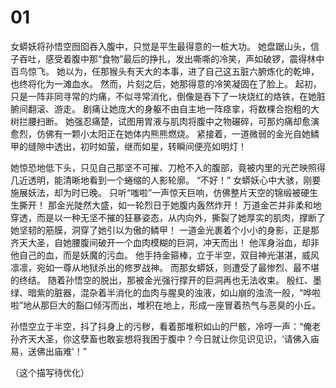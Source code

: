 # 01 


女蟒妖将孙悟空囫囵吞入腹中，只觉是平生最得意的一桩大功。
她盘踞山头，信子吞吐，感受着腹中那“食物”最后的挣扎，发出嘶嘶的冷笑，声如破锣，震得林中百鸟惊飞。
她以为，任那猴头有天大的本事，进了自己这五脏六腑炼化的乾坤，也终将化为一滩血水。
然而，片刻之后，她那得意的冷笑凝固在了脸上。
起初，只是一阵非同寻常的灼痛，不似寻常消化，倒像是吞下了一块烧红的烙铁，在她脏腑间翻滚、游走。
剧痛让她庞大的身躯不由自主地一阵痉挛，将数棵合抱粗的大树拦腰扫断。
她强忍痛楚，试图用胃液与肌肉将腹中之物碾碎，可那灼痛却愈演愈烈，仿佛有一颗小太阳正在她体内熊熊燃烧。
紧接着，一道微弱的金光自她鳞甲的缝隙中透出，初时如萤，继而如星，转瞬间便亮如明灯！

她惊恐地低下头，只见自己那坚不可摧、刀枪不入的腹部，竟被内里的光芒映照得几近透明，能清晰地看到一个蜷缩的人影轮廓。
“不好！”
女蟒妖心中大骇，刚要施展妖法，却为时已晚。
只听“嗤啦”一声惊天巨响，仿佛整片天空的锦缎被硬生生撕开！
那金光陡然大盛，如一轮烈日于她腹内轰然炸开！
万道金芒并非柔和地穿透，而是以一种无坚不摧的狂暴姿态，从内向外，撕裂了她厚实的肌肉，撑断了她坚韧的筋膜，洞穿了她引以为傲的鳞甲！
一道金光裹着个小小的身影，正是那齐天大圣，自她腰腹间破开一个血肉模糊的巨洞，冲天而出！
他浑身浴血，却非他自己的血，而是妖魔的污血。
他手持金箍棒，立于半空，双目神光湛湛，威风凛凛，宛如一尊从地狱杀出的修罗战神。
而那女蟒妖，则遭受了最惨烈、最不堪的终结。
随着孙悟空的脱出，那被金光强行撑开的巨洞再也无法收束。
殷红、墨绿、暗紫的脏器，混杂着半消化的血肉与腥臭的浊液，如山崩的浊流一般，“哗啦啦”地从那巨大的豁口倾泻而出，堆积在地上，形成一座冒着热气与恶臭的小丘。

孙悟空立于半空，抖了抖身上的污秽，看着那堆积如山的尸骸，冷哼一声：“俺老孙齐天大圣，你这孽畜也敢妄想将我困于腹中？今日就让你见识见识，‘请佛入庙易，送佛出庙难’！”

（这个描写待优化）